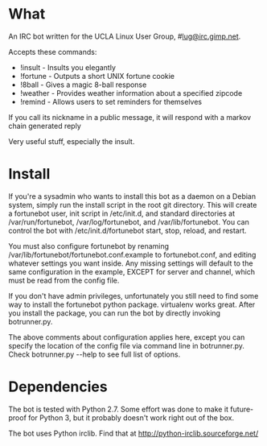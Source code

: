 # What #

An IRC bot written for the UCLA Linux User Group, #lug@irc.gimp.net. 

Accepts these commands:
- !insult - Insults you elegantly
- !fortune - Outputs a short UNIX fortune cookie
- !8ball - Gives a magic 8-ball response
- !weather - Provides weather information about a specified zipcode
- !remind - Allows users to set reminders for themselves

If you call its nickname in a public message, it will respond with a markov
chain generated reply

Very useful stuff, especially the insult.

# Install #

If you're a sysadmin who wants to install this bot as a daemon on a Debian
system, simply run the install script in the root git directory. This will
create a fortunebot user, init script in /etc/init.d, and standard directories
at /var/run/fortunebot, /var/log/fortunebot, and /var/lib/fortunebot. You can
control the bot with /etc/init.d/fortunebot start, stop, reload, and restart.

You must also configure fortunebot by renaming
/var/lib/fortunebot/fortunebot.conf.example to fortunebot.conf, and editing
whatever settings you want inside. Any missing settings will default to the
same configuration in the example, EXCEPT for server and channel, which must be
read from the config file.

If you don't have admin privileges, unfortunately you still need to find some
way to install the fortunebot python package. virtualenv works great. After you
install the package, you can run the bot by directly invoking botrunner.py.

The above comments about configuration applies here, except you can specify the
location of the config file via command line in botrunner.py. Check
botrunner.py --help to see full list of options.

# Dependencies #

The bot is tested with Python 2.7. Some effort was done to make it future-proof
for Python 3, but it probably doesn't work right out of the box.

The bot uses Python irclib. Find that at http://python-irclib.sourceforge.net/

